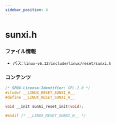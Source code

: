 ```yaml
---
sidebar_position: 4
---
```

# sunxi.h

### ファイル情報

- パス: `linux-v6.12/include/linux/reset/sunxi.h`

### コンテンツ

```h
/* SPDX-License-Identifier: GPL-2.0 */
#ifndef __LINUX_RESET_SUNXI_H__
#define __LINUX_RESET_SUNXI_H__

void __init sun6i_reset_init(void);

#endif /* __LINUX_RESET_SUNXI_H__ */

```
